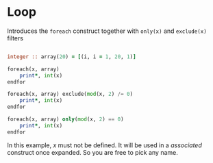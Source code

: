 # Loop

Introduces the `foreach` construct together with `only(x)` and `exclude(x)` filters

```fortran

integer :: array(20) = [(i, i = 1, 20, 1)]

foreach(x, array)
    print*, int(x)
endfor

foreach(x, array) exclude(mod(x, 2) /= 0)
    print*, int(x)
endfor

foreach(x, array) only(mod(x, 2) == 0)
    print*, int(x)
endfor

```

In this example, _x_ must not be defined. It will be used in a _associated_ construct once expanded. So you are free to pick any name.

